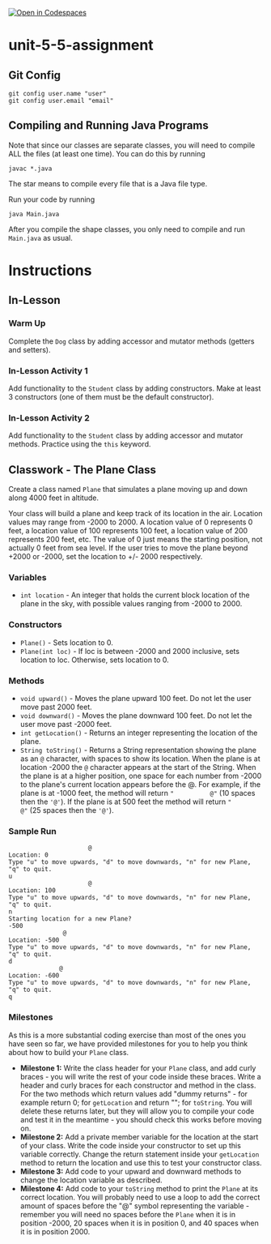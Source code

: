 [![Open in Codespaces](https://classroom.github.com/assets/launch-codespace-2972f46106e565e64193e422d61a12cf1da4916b45550586e14ef0a7c637dd04.svg)](https://classroom.github.com/open-in-codespaces?assignment_repo_id=17561904)
# unit-5-5-assignment

## Git Config
```
git config user.name "user"
git config user.email "email"
```

## Compiling and Running Java Programs
Note that since our classes are separate classes, you will need to compile ALL the files (at least one time).  You can do this by running
```
javac *.java
```
The star means to compile every file that is a Java file type.

Run your code by running
```
java Main.java
```

After you compile the shape classes, you only need to compile and run `Main.java` as usual.

# Instructions  

## In-Lesson

### Warm Up
Complete the `Dog` class by adding accessor and mutator methods (getters and setters).

### In-Lesson Activity 1
Add functionality to the `Student` class by adding constructors.  Make at least 3 constructors (one of them must be the default constructor).

### In-Lesson Activity 2
Add functionality to the `Student` class by adding accessor and mutator methods.  Practice using the `this` keyword.

## Classwork - The Plane Class
Create a class named `Plane` that simulates a plane moving up and down along 4000 feet in altitude.

Your class will build a plane and keep track of its location in the air. Location values may range from -2000 to 2000. A location value of 0 represents 0 feet, a location value of 100 represents 100 feet, a location value of 200 represents 200 feet, etc. The value of 0 just means the starting position, not actually 0 feet from sea level. If the user tries to move the plane beyond +2000 or -2000, set the location to +/- 2000 respectively.

### Variables
* `int location` - An integer that holds the current block location of the plane in the sky, with possible values ranging from -2000 to 2000.

### Constructors
* `Plane()` - Sets location to 0.
* `Plane(int loc)` - If loc is between -2000 and 2000 inclusive, sets location to loc. Otherwise, sets location to 0.

### Methods
* `void upward()` - Moves the plane upward 100 feet. Do not let the user move past 2000 feet.
* `void downward()` - Moves the plane downward 100 feet. Do not let the user move past -2000 feet.
* `int getLocation()` - Returns an integer representing the location of the plane.
* `String toString()` - Returns a String representation showing the plane as an `@` character, with spaces to show its location. When the plane is at location -2000 the `@` character appears at the start of the String. When the plane is at a higher position, one space for each number from -2000 to the plane's current location appears before the @. For example, if the plane is at -1000 feet, the method will return `"          @"` (10 spaces then the `'@'`). If the plane is at 500 feet the method will return `"                         @"` (25 spaces then the `'@'`).

### Sample Run
```
					  @
Location: 0
Type "u" to move upwards, "d" to move downwards, "n" for new Plane, "q" to quit.
u
					  @
Location: 100
Type "u" to move upwards, "d" to move downwards, "n" for new Plane, "q" to quit.
n
Starting location for a new Plane?
-500
			   @
Location: -500
Type "u" to move upwards, "d" to move downwards, "n" for new Plane, "q" to quit.
d
			  @
Location: -600
Type "u" to move upwards, "d" to move downwards, "n" for new Plane, "q" to quit.
q
```

### Milestones
As this is a more substantial coding exercise than most of the ones you have seen so far, we have provided milestones for you to help you think about how to build your `Plane` class.

* **Milestone 1:** Write the class header for your `Plane` class, and add curly braces - you will write the rest of your code inside these braces. Write a header and curly braces for each constructor and method in the class. For the two methods which return values add "dummy returns" - for example return 0; for `getLocation` and return ""; for `toString`. You will delete these returns later, but they will allow you to compile your code and test it in the meantime - you should check this works before moving on.
* **Milestone 2:** Add a private member variable for the location at the start of your class. Write the code inside your constructor to set up this variable correctly. Change the return statement inside your `getLocation` method to return the location and use this to test your constructor class.
* **Milestone 3:** Add code to your upward and downward methods to change the location variable as described.
* **Milestone 4:** Add code to your `toString` method to print the `Plane` at its correct location. You will probably need to use a loop to add the correct amount of spaces before the "@" symbol representing the variable - remember you will need no spaces before the `Plane` when it is in position -2000, 20 spaces when it is in position 0, and 40 spaces when it is in position 2000.
  
